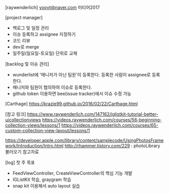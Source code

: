 [raywenderlich]
yooyt@naver.com
미티어2017

[project manager]
- 백로그 및 일정 관리
- 이슈 등록하고 assignee 지정하기
- 코드 리뷰
- dev로 merge
- 일주일(일요일-토요일) 단위로 교체

[backlog 및 이슈 관리]
- wunderlist에 '매니저가 아닌 팀원'이 등록한다. 등록한 사람이 assignee로 등록한다.
- 매니저와 팀원이 협의하여 이슈로 등록한다.
- github token 이용하면 bee(issue tracker)에서 이슈 수정 가능

[Carthage]
https://krazie99.github.io/2016/02/22/Carthage.html

[참고 링크]
https://www.raywenderlich.com/147162/iglistkit-tutorial-better-uicollectionviews
https://videos.raywenderlich.com/courses/56-beginning-collection-views/lessons/1
https://videos.raywenderlich.com/courses/65-custom-collection-view-layout/lessons/1

https://developer.apple.com/library/content/samplecode/UsingPhotosFramework/Introduction/Intro.html
http://rhammer.tistory.com/229 
: photoLibrary 불러오기 참고자료

[log]
첫 주 목표
- FeedViewController, CreateViewController의 핵심 기능 개발
- IGListKit 학습, graygram 학습
- snap kit 이용해서 auto layout 실습